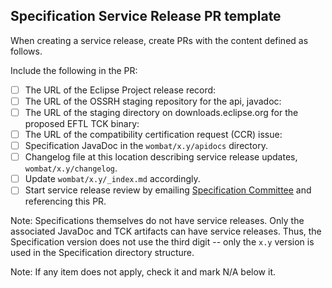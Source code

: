 ## Specification Service Release PR template
When creating a service release, create PRs with the content defined as follows.

Include the following in the PR:
- [ ] The URL of the Eclipse Project release record:
      <add URL here>
- [ ] The URL of the OSSRH staging repository for the api, javadoc:
      <add URL here>
- [ ] The URL of the staging directory on downloads.eclipse.org for the proposed EFTL TCK binary:
      <add URL here>
- [ ] The URL of the compatibility certification request (CCR) issue:
      <add URL here>
- [ ] Specification JavaDoc in the `wombat/x.y/apidocs` directory.
- [ ] Changelog file at this location describing service release updates, `wombat/x.y/changelog`.
- [ ] Update `wombat/x.y/_index.md` accordingly.
- [ ] Start service release review by emailing [Specification Committee](https://accounts.eclipse.org/mailing-list/jakarta.ee-spec) and referencing this PR.

Note: Specifications themselves do not have service releases.  Only the associated JavaDoc and TCK artifacts can have service releases.  Thus, the Specification version does not use the third digit -- only the `x.y` version is used in the Specification directory structure.
 
Note: If any item does not apply, check it and mark N/A below it.
